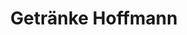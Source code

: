 ---
title: "Getränke Hoffmann"
url: /berlin/getraenke-hoffmann-waidmannsluster-damm/
shop: Getränke
---